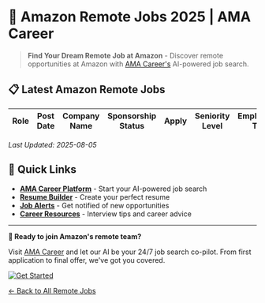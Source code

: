 # 🚀 Amazon Remote Jobs 2025 | AMA Career

> **Find Your Dream Remote Job at Amazon** - Discover remote opportunities at Amazon with [AMA Career's](https://amacareer.ai/) AI-powered job search.


## 📋 Latest Amazon Remote Jobs

| Role | Post Date | Company Name | Sponsorship Status | Apply | Seniority Level | Employment Type |
|----------|----------|----------|----------|----------|----------|----------|



*Last Updated: 2025-08-05*



## 🔗 Quick Links

- [**AMA Career Platform**](https://amacareer.ai/) - Start your AI-powered job search
- [**Resume Builder**](https://amacareer.ai/) - Create your perfect resume
- [**Job Alerts**](https://amacareer.ai/) - Get notified of new opportunities
- [**Career Resources**](https://amacareer.ai/) - Interview tips and career advice

---

**🎯 Ready to join Amazon's remote team?**

Visit [AMA Career](https://amacareer.ai/) and let our AI be your 24/7 job search co-pilot. From first application to final offer, we've got you covered.

[![Get Started](https://img.shields.io/badge/Get_Started-AMA_Career-orange?style=for-the-badge)](https://amacareer.ai/)

[← Back to All Remote Jobs](../README.md)
